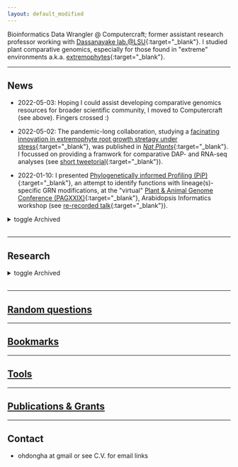 ```yaml
---
layout: default_modified
---
```

Bioinformatics Data Wrangler @ Computercraft; former assistant research professor working with [Dassanayake lab.@LSU](https://www.lsugenomics.org/){:target="_blank"}. I studied plant comparative genomics, especially for those found in "extreme" environments a.k.a. [extremophytes](https://extremeplants.org/what-is-an-extremophyte/){:target="_blank"}.

___
## News 

- 2022-05-03: Hoping I could assist developing comparative genomics resources for broader scientific community, I moved to Computercraft (see above). Fingers crossed :)

- 2022-05-02: The pandemic-long collaboration, studying a [facinating innovation in extremophyte root growth stretagy under stress](https://www.cnn.com/2022/05/02/world/extreme-plants-stress-climate-scn/index.html){:target="_blank"}, was published in [_Nat Plants_](https://doi.org/10.1038/s41477-022-01139-5){:target="_blank"}. I focussed on providing a framwork for comparative DAP- and RNA-seq analyses (see [short tweetorial](https://twitter.com/inspirace/status/1525834604351037440){:target="_blank"}).

- 2022-01-10: I presented [Phylogenetically informed Profiling (PiP)](https://github.com/dinnenylab/BrassicaceaeGRN){:target="_blank"}, an attempt to identify functions with lineage(s)-specific GRN modifications, at the "virtual" [Plant & Animal Genome Conference (PAGXXIX)](https://pag.confex.com/pag/xxix/meetingapp.cgi/Paper/43553){:target="_blank"}, Arabidopsis Informatics workshop (see [re-recorded talk](https://www.youtube.com/watch?v=zR9b0oKNfiM){:target="_blank"}).


<details markdown=1><summary markdown="span"> toggle Archived </summary>
- 2021-11-28: The [first draft genome of _Phragmites australis_ (common reed)](https://genomevolution.org/coge/GenomeInfo.pl?gid=59768){:target="_blank"} was published in [_Mol Ecol_](https://doi.org/10.1111/mec.16293){:target="_blank"} :) Fun collaboration with researchers from Tulane Univ. and USGS. Next: chromosome-level assemblies of both native and invasive (in North America) subspecies and more comparative genomics of _Phragmites_ invasion.
</details><br>

___
## Research

<details markdown=1><summary markdown="span"> toggle Archived </summary>
- Developing tools to systemetically detect lineage(s)-specific modifications in gene copy numbers and gene regulatory networks (GRNs), as a part of a [NSF-BSF-EDGE project](https://www.nsf.gov/awardsearch/showAward?AWD_ID=1923589){:target="_blank"}

- Comparative genomics of [_Schrenkiella parvula_](https://extremeplants.org/species/schrenkiella-parvula/?ms=halophytes){:target="_blank"} and [_Eutrema salsugineum_](https://extremeplants.org/species/eutrema-salsugineum/?ms=halophytes){:target="_blank"}, extreme stress-adapted relatives of _Arabidopsis_ and Brassicaceae crops (e.g. Camelina, canola, and other Brassica crops; [see target species](/assets/img/DOE_11crucifers_tree.png "DOE 11 crucifer target species"){:target="_blank"}), as a part of a  multi-institution [DOE project](https://pamspublic.science.energy.gov/WebPAMSExternal/Interface/Common/ViewPublicAbstract.aspx?rv=1e72e809-a95e-4d3b-a8b3-3d9785ebc1af&rtc=24&PRoleId=10){:target="_blank"}

- Comparative genomics of [invasive and native _Phragmites australis_ (common reed) in North America](https://nas.er.usgs.gov/queries/greatlakes/FactSheet.aspx?Species_ID=2937){:target="_blank"}, collaboration w/ Keith Clay (Tulane) and Kurt Kowalski (USGS)

- Comparative genomics of seagrass [_Halophila stipulacea_](https://www.gidon-winters.com/research){:target="_blank"} and its freshwater relative [_Vallisneria americana_](https://plants.ifas.ufl.edu/plant-directory/vallisneria-americana/){:target="_blank"}, collaboration w/ Simon Barak and Gidon Winters (Ben Gurion U. of Negev, Israel)
</details><br>

___
## [Random questions](random.md)

___
## [Bookmarks](bookmarks.md)

___
## [Tools](tools.md)

___
## [Publications & Grants](publications.md)

___
## Contact
- ohdongha at gmail or see C.V. for email links